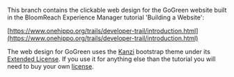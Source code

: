 This branch contains the clickable web design for the GoGreen website built in the BloomReach Experience Manager tutorial 'Building a Website':

[https://www.onehippo.org/trails/developer-trail/introduction.html](https://www.onehippo.org/trails/developer-trail/introduction.html)

The web design for GoGreen uses the [Kanzi](https://wrapbootstrap.com/theme/kanzi-multi-purpose-template-WB08808B5) bootstrap theme under its [Extended License](http://support.wrapbootstrap.com/knowledge_base/topics/usage-licenses). If you use it for anything else than the tutorial you will need to buy your own [license](http://support.wrapbootstrap.com/knowledge_base/topics/usage-licenses).
